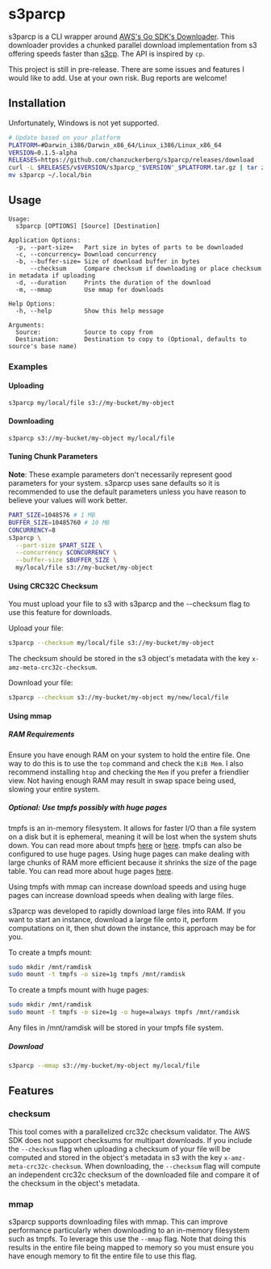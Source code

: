 # s3parcp

s3parcp is a CLI wrapper around [AWS's Go SDK's Downloader](https://docs.aws.amazon.com/sdk-for-go/api/service/s3/s3manager/#NewDownloader). This downloader provides a chunked parallel download implementation from s3 offering speeds faster than [s3cp](https://github.com/aboisvert/s3cp). The API is inspired by `cp`.

This project is still in pre-release. There are some issues and features I would like to add. Use at your own risk. Bug reports are welcome!

## Installation

Unfortunately, Windows is not yet supported.

```bash
# Update based on your platform
PLATFORM=#Darwin_i386/Darwin_x86_64/Linux_i386/Linux_x86_64
VERSION=0.1.5-alpha
RELEASES=https://github.com/chanzuckerberg/s3parcp/releases/download
curl -L $RELEASES/v$VERSION/s3parcp_"$VERSION"_$PLATFORM.tar.gz | tar zx
mv s3parcp ~/.local/bin
```

## Usage

```plain
Usage:
  s3parcp [OPTIONS] [Source] [Destination]

Application Options:
  -p, --part-size=   Part size in bytes of parts to be downloaded
  -c, --concurrency= Download concurrency
  -b, --buffer-size= Size of download buffer in bytes
      --checksum     Compare checksum if downloading or place checksum in metadata if uploading
  -d, --duration     Prints the duration of the download
  -m, --mmap         Use mmap for downloads

Help Options:
  -h, --help         Show this help message

Arguments:
  Source:            Source to copy from
  Destination:       Destination to copy to (Optional, defaults to source's base name)
```

### Examples

#### Uploading

```bash
s3parcp my/local/file s3://my-bucket/my-object
```

#### Downloading

```bash
s3parcp s3://my-bucket/my-object my/local/file
```

#### Tuning Chunk Parameters

**Note**: These example parameters don't necessarily represent good parameters for your system. s3parcp uses sane defaults so it is recommended to use the default parameters unless you have reason to believe your values will work better.

```bash
PART_SIZE=1048576 # 1 MB
BUFFER_SIZE=10485760 # 10 MB
CONCURRENCY=8
s3parcp \
  --part-size $PART_SIZE \
  --concurrency $CONCURRENCY \
  --buffer-size $BUFFER_SIZE \
  my/local/file s3://my-bucket/my-object
```

#### Using CRC32C Checksum

You must upload your file to s3 with s3parcp and the --checksum flag to use this feature for downloads.

Upload your file:

```bash
s3parcp --checksum my/local/file s3://my-bucket/my-object
```

The checksum should be stored in the s3 object's metadata with the key `x-amz-meta-crc32c-checksum`.

Download your file:

```bash
s3parcp --checksum s3://my-bucket/my-object my/new/local/file
```

#### Using mmap

##### RAM Requirements

Ensure you have enough RAM on your system to hold the entire file. One way to do this is to use the `top` command and check the `KiB Mem`. I also recommend installing `htop` and checking the `Mem` if you prefer a friendlier view. Not having enough RAM may result in swap space being used, slowing your entire system.

##### Optional: Use tmpfs possibly with huge pages

tmpfs is an in-memory filesystem. It allows for faster I/O than a file system on a disk but it is ephemeral, meaning it will be lost when the system shuts down. You can read more about tmpfs [here](https://en.wikipedia.org/wiki/Tmpfs) or [here](https://www.jamescoyle.net/how-to/943-create-a-ram-disk-in-linux). tmpfs can also be configured to use huge pages. Using huge pages can make dealing with large chunks of RAM more efficient because it shrinks the size of the page table. You can read more about huge pages [here](https://wiki.debian.org/Hugepages).

Using tmpfs with mmap can increase download speeds and using huge pages can increase download speeds when dealing with large files.

s3parcp was developed to rapidly download large files into RAM. If you want to start an instance, download a large file onto it, perform computations on it, then shut down the instance, this approach may be for you.

To create a tmpfs mount:

```bash
sudo mkdir /mnt/ramdisk
sudo mount -t tmpfs -o size=1g tmpfs /mnt/ramdisk
```

To create a tmpfs mount with huge pages:

```bash
sudo mkdir /mnt/ramdisk
sudo mount -t tmpfs -o size=1g -o huge=always tmpfs /mnt/ramdisk
```

Any files in /mnt/ramdisk will be stored in your tmpfs file system.

##### Download

```bash
s3parcp --mmap s3://my-bucket/my-object my/local/file
```

## Features

### checksum

This tool comes with a parallelized crc32c checksum validator. The AWS SDK does not support checksums for multipart downloads. If you include the `--checksum` flag when uploading a checksum of your file will be computed and stored in the object's metadata in s3 with the key `x-amz-meta-crc32c-checksum`. When downloading, the `--checksum` flag will compute an independent crc32c checksum of the downloaded file and compare it of the checksum in the object's metadata.

### mmap

s3parcp supports downloading files with mmap. This can improve performance particularly when downloading to an in-memory filesystem such as tmpfs. To leverage this use the `--mmap` flag. Note that doing this results in the entire file being mapped to memory so you must ensure you have enough memory to fit the entire file to use this flag.
